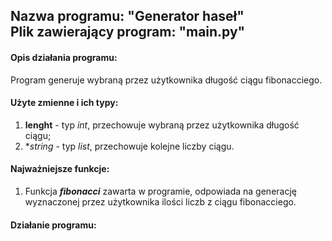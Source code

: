 ## Nazwa programu: "Generator haseł" <br> Plik zawierający program: "main.py"

#### Opis działania programu:
Program generuje wybraną przez użytkownika długość ciągu fibonacciego.

#### Użyte zmienne i ich typy:
1. **lenght** - typ *int*, przechowuje wybraną przez użytkownika długość ciągu;
2. **string* - typ *list*, przechowuje kolejne liczby ciągu.

#### Najważniejsze funkcje:
1. Funkcja ***fibonacci*** zawarta w programie, odpowiada na generację wyznaczonej przez użytkownika ilości liczb z ciągu fibonacciego.

#### Działanie programu:


